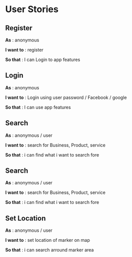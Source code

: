 # User Stories

## Register 
**As** : anonymous 

**I want to** : register 

**So that** : I can Login to app features

## Login 
**As** : anonymous 

**I want to** : Login using user password / Facebook  / google

**So that** : I can use app features


## Search 
**As** : anonymous / user

**I want to** : search for Business, Product, service

**So that** : i can find what i want to search fore


## Search 
**As** : anonymous / user

**I want to** : search for Business, Product, service

**So that** : i can find what i want to search fore

## Set Location 
**As** : anonymous / user

**I want to** : set location of marker on map

**So that** : i can search arround marker area
